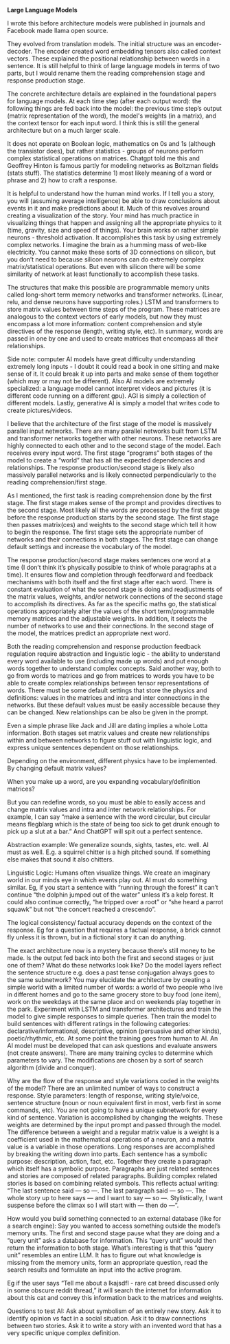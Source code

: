 **Large Language Models**

I wrote this before architecture models were published in journals and Facebook made llama open source. 

They evolved from translation models. The initial structure was an encoder-decoder. The encoder created word embedding tensors also called context vectors. These explained the positional relationship between words in a sentence. It is still helpful to think of large language models in terms of two parts, but I would rename them the reading comprehension stage and response production stage.

The concrete architecture details are explained in the foundational papers for language models. At each time step (after each output word): the following things are fed back into the model: the previous time step’s output (matrix representation of the word), the model's weights (in a matrix), and the context tensor for each input word. I think this is still the general architecture but on a much larger scale.

It does not operate on Boolean logic, mathematics on 0s and 1s (although the transistor does), but rather statistics - groups of neurons perform complex statistical operations on matrices. Chatgpt told me this and Geoffrey Hinton is famous partly for modeling networks as Boltzman fields (stats stuff). The statistics determine 1) most likely meaning of a word or phrase and 2) how to craft a response.

It is helpful to understand how the human mind works. If I tell you a story, you will (assuming average intelligence) be able to draw conclusions about events in it and make predictions about it. Much of this revolves around creating a visualization of the story. Your mind has much practice in visualizing things that happen and assigning all the appropriate physics to it (time, gravity, size and speed of things). Your brain works on rather simple neurons - threshold activation. It accomplishes this task by using extremely complex networks. I imagine the brain as a humming mass of web-like electricity. You cannot make these sorts of 3D connections on silicon, but you don’t need to because silicon neurons can do extremely complex matrix/statistical operations. But even with silicon there will be some similarity of network at least functionally to accomplish these tasks.

The structures that make this possible are programmable memory units called long-short term memory networks and transformer networks. (Linear, relu, and dense neurons have supporting roles.) LSTM and transformers to store matrix values between time steps of the program. These matrices are analogous to the context vectors of early models, but now they must encompass a lot more information: content comprehension and style directives of the response (length, writing style, etc). In summary, words are passed in one by one and used to create matrices that encompass all their relationships.

Side note: computer AI models have great difficulty understanding extremely long inputs - I doubt it could read a book in one sitting and make sense of it. It could break it up into parts and make sense of them together (which may or may not be different). Also AI models are extremely specialized: a language model cannot interpret videos and pictures (it is different code running on a different gpu). AGI is simply a collection of different models. Lastly, generative AI is simply a model that writes code to create pictures/videos. 

I believe that the architecture of the first stage of the model is massively parallel input networks. There are many parallel networks built from LSTM and transformer networks together with other neurons. These networks are highly connected to each other and to the second stage of the model. Each receives every input word. The first stage “programs” both stages of the model to create a “world” that has all the expected dependencies and relationships. 
The response production/second stage is likely also massively parallel networks and is likely connected perpendicularly to the reading comprehension/first stage. 

As I mentioned, the first task is reading comprehension done by the first stage. The first stage makes sense of the prompt and provides directives to the second stage. Most likely all the words are processed by the first stage before the response production starts by the second stage. The first stage then passes matrix(ces) and weights to the second stage which tell it how to begin the response. The first stage sets the appropriate number of networks and their connections in both stages. The first stage can change default settings and increase the vocabulary of the model.

The response production/second stage makes sentences one word at a time (I don’t think it’s physically possible to think of whole paragraphs at a time). It ensures flow and completion through feedforward and feedback mechanisms with both itself and the first stage after each word. There is constant evaluation of what the second stage is doing and readjustments of the matrix values, weights, and/or network connections of the second stage to accomplish its directives. 
As far as the specific maths go, the statistical operations appropriately alter the values of the short term/programmable memory matrices and the adjustable weights. In addition, it selects the number of networks to use and their connections. In the second stage of the model, the matrices predict an appropriate next word.

Both the reading comprehension and response production feedback regulation require abstraction and linguistic logic - the ability to understand every word available to use (including made up words) and put enough words together to understand complex concepts. Said another way, both to go from words to matrices and go from matrices to words you have to be able to create complex relationships between tensor representations of words. There must be some default settings that store the physics and definitions: values in the matrices and intra and inter connections in the networks. But these default values must be easily accessible because they can be changed. New relationships can be also be given in the prompt.

Even a simple phrase like Jack and Jill are dating implies a whole Lotta information. Both stages set matrix values and create new relationships within and between networks to figure stuff out with linguistic logic, and express unique sentences dependent on those relationships. 

Depending on the environment, different physics have to be implemented. By changing default matrix values?

When you make up a word, are you expanding vocabulary/definition matrices? 

But you can redefine words, so you must be able to easily access and change matrix values and intra and inter network relationships. For example, I can say “make a sentence with the word circular, but circular means flegblarg which is the state of being too sick to get drunk enough to pick up a slut at a bar.” And ChatGPT will spit out a perfect sentence.

Abstraction example:
We generalize sounds, sights, tastes, etc. well. AI must as well.
E.g. a squirrel chitter is a high pitched sound. If something else makes that sound it also chitters.

Linguistic Logic: 
Humans often visualize things. We create an imaginary world in our minds eye in which events play out. AI must do something similar.
Eg, if you start a sentence with “running through the forest” it can’t continue “the dolphin jumped out of the water” unless it’s a kelp forest. It could also continue correctly, “he tripped over a root” or “she heard a parrot squawk” but not “the concert reached a crescendo”. 

The logical consistency/ factual accuracy depends on the context of the response. 
Eg for a question that requires a factual response, a brick cannot fly unless it is thrown, but in a fictional story it can do anything.

The exact architecture now is a mystery because there’s still money to be made. Is the output fed back into both the first and second stages or just one of them? What do these networks look like? Do the model layers reflect the sentence structure e.g. does a past tense conjugation always goes to the same subnetwork? You may elucidate the architecture by creating a simple world with a limited number of words: a world of two people who live in different homes and go to the same grocery store to buy food (one item), work on the weekdays at the same place and on weekends play together in the park. Experiment with LSTM and transformer architectures and train the model to give simple responses to simple queries. Then train the model to build sentences with different ratings in the following categories: declarative/informational, descriptive, opinion (persuasive and other kinds), poetic/rhythmic, etc. At some point the training goes from human to AI. An AI model must be developed that can ask questions and evaluate answers (not create answers). There are many training cycles to determine which parameters to vary. The modifications are chosen by a sort of search algorithm (divide and conquer).

Why are the flow of the response and style variations coded in the weights of the model? There are an unlimited number of ways to construct a response. Style parameters: length of response, writing style/voice, sentence structure (noun or noun equivalent first in most, verb first in some commands, etc). You are not going to have a unique subnetwork for every kind of sentence. Variation is accomplished by changing the weights. These weights are determined by the input prompt and passed through the model. The difference between a weight and a regular matrix value is a weight is a coefficient used in the mathematical operations of a neuron, and a matrix value is a variable in those operations. 
Long responses are accomplished by breaking the writing down into parts. Each sentence has a symbolic purpose: description, action, fact, etc. Together they create a paragraph which itself has a symbolic purpose. Paragraphs are just related sentences and stories are composed of related paragraphs. Building complex related stories is based on combining related symbols. This reflects actual writing: “The last sentence said — so —. The last paragraph said — so —. The whole story up to here says — and I want to say — so —. Stylistically, I want suspense before the climax so I will start with — then do —”. 

How would you build something connected to an external database (like for a search engine):
Say you wanted to access something outside the model’s memory units. The first and second stage pause what they are doing and a “query unit” asks a database for information. This “query unit” would then return the information to both stage. What’s interesting is that this “query unit” resembles an entire LLM. It has to figure out what knowledge is missing from the memory units, form an appropriate question, read the search results and formulate an input into the active program.

Eg if the user says “Tell me about a lkajsdfl - rare cat breed discussed only in some obscure reddit thread,” it will search the internet for information about this cat and convey this information back to the matrices and weights.

Questions to test AI:
Ask about symbolism of an entirely new story.
Ask it to identify opinion vs fact in a social situation.
Ask it to draw connections between two stories.
Ask it to write a story with an invented word that has a very specific unique complex definition.

